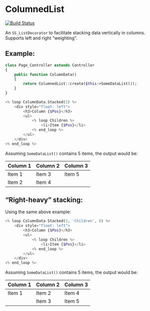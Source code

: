 # ColumnedList

[![Build Status](https://travis-ci.org/kinglozzer/silverstripe-columnedlist.png?branch=master)](https://travis-ci.org/kinglozzer/silverstripe-columnedlist)

An `SS_ListDecorator` to facilitate stacking data vertically in columns. Supports left and right “weighting”.

## Example:

```php
class Page_Controller extends Controller
{
    public function ColumnData()
    {
        return ColumnedList::create($this->SomeDataList());
    }
}
```

```php
<% loop ColumnData.Stacked(3) %>
    <div style="float: left">
        <h3>Column {$Pos}</h3>
        <ul>
            <% loop Children %>
                <li>Item {$Pos}</li>
            <% end_loop %>
        </ul>
    </div>
<% end_loop %>
```

Assuming `SomeDataList()` contains 5 items, the output would be:

Column 1 | Column 2 | Column 3
--- | --- | ---
Item 1 | Item 3 | Item 5
Item 2 | Item 4 | 

## “Right-heavy” stacking:

Using the same above example:

```php
<% loop ColumnData.Stacked(3, 'Children', 0) %>
	<div style="float: left">
		<h3>Column {$Pos}</h3>
		<ul>
			<% loop Children %>
				<li>Item {$Pos}</li>
			<% end_loop %>
		</ul>
	</div>
<% end_loop %>
```

Assuming `SomeDataList()` contains 5 items, the output would be:

Column 1 | Column 2 | Column 3
--- | --- | ---
Item 1 | Item 2 | Item 4
       | Item 3 | Item 5

